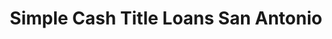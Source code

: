 ---
title: "Simple Cash Title Loans San Antonio"
url: /san-antonio/simple-cash-title-loans-san-antonio/
shop: pawnbroker
---